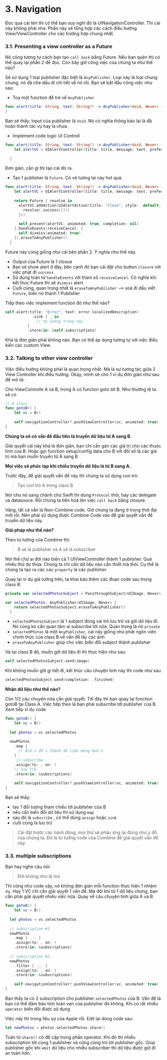 # 3. Navigation

Đọc qua cái tên thì có thể bạn suy nghĩ đó là UINavigationController. Thì cái này không phải nha. Phần này sẽ tổng hợp các cách điều hướng View/ViewController cho các trường hợp chung nhất.

### 3.1. Presenting a view controller as a Future

Nó cũng tương tự cách bạn tạo `call back` bằng Future. Nếu bạn quên thì có thể quay lại phần 2 để đọc. Còn bây giờ công việc của chúng ta như thế nào?

Sẽ sử dụng 1 loại publisher đặc biệt là `AnyPublisher`. Loại này là loại chung chung, nó đã che dấu đi chi tiết về nó rồi. Bạn sẽ bắt đầu công việc như sau:

* Toạ một function để trả về `AnyPublisher`

```swift
func alert(title: String, text: String?) -> AnyPublisher<Void, Never> {
}
```

Bạn sẽ thấy, Input của publisher là `Void`. Nó có nghĩa thông báo lại là đã hoàn thành tác vụ hay là chưa.

* Implement code logic UI Controll

```swift
func alert(title: String, text: String?) -> AnyPublisher<Void, Never> {
    let alertVC = UIAlertController(title: title, message: text, preferredStyle: .alert)
   
  }
```

Đơn giản, cần gì thì tạo cái đó ra.

* Tạo 1 publisher là `Future`. Có vẻ tương lai này hot quá.

```swift
func alert(title: String, text: String?) -> AnyPublisher<Void, Never> {
    let alertVC = UIAlertController(title: title, message: text, preferredStyle: .alert)
    
    return Future { resolve in
      alertVC.addAction(UIAlertAction(title: "Close", style: .default, handler: { _ in
        resolve(.success(()))
      }))
      
      self.present(alertVC, animated: true, completion: nil)
    }.handleEvents(receiveCancel: {
      self.dismiss(animated: true)
    }).eraseToAnyPublisher()
  }
```

Future này cũng giống như cái bên phần 2. Ý nghĩa như thế này.

- Output của Future là 1 closue
- Bạn sẽ show alert ở đây, bên cạnh đó bạn cài đặt cho button `closure` với việc phát đi `success`
- Sử dụng toán tử `handleEvents` với tham số `receiveCancel`. Có nghĩa khi kết thúc Future thì sẽ `dismiss` alert.
- Cuối cùng, quan trọng nhất là `eraseToAnyPublisher` --> xoá đi dấu viết `Future`, biến nó thành 1 Publisher

Tiếp theo việc implement function đó như thế nào?

```swift
self.alert(title: "Error", text: error.localizedDescription)
            .sink { _ in
              // tự sướng trong này
          }
          .store(in: &self.subscriptions)
```

Khá là đơn giản phải không nào. Bạn có thể áp dụng tương tự với việc điều kiển các custom View.

### 3.2. Talking to other view controller

Việc điều hướng không phải là quan trọng nhất. Mà là sự tương tác giữa 2 View Controller khi điều hướng. Okay, mình sẽ cho 1 ví dụ đơn giản như sau để mô tả:

Cho ViewControlle A và B, trong A có functon goto tới B. Như thường lệ ta sẽ có

```swift
// A class
func gotoB() {
	let vc = B()
	
	self.navigationController?.pushViewController(vc, animated: true)
}
```

**Chúng ta sẽ có vấn đề đầu tiên là truyền dữ liệu từ A sang B.** 

Giải quyết cái này khá là đơn giản, bạn chỉ cần gán các giá trị cho các thuộc tính của B. Hoặc gọi function setup/config data cho B với đối số là các giá trị mà bạn muốn truyền từ A sang B

**Mọi việc sẽ phức tạp khi chiều truyền dữ liệu là từ B sang A.**

Trước đây, để giải quyết vấn đề này thì chúng ta sử dụng con trỏ.

> Tạo con trỏ A trong class B.

Nói cho nó sang chãnh chứ Swift thì dùng `Protocol` thôi, hay các delegate và datasouce. Rồi chúng ta tiến hoá lên việc `call back` bằng closure.

Vâng, tất cả vẫn là Non-Combine code. Giờ chúng ta đang ở trong thời đại mới rồi. Nên phải sử dụng được Combine Code vào để giải quyết vấn đề truyền dữ liệu này.

**Giải pháp như thế nào?**

Theo tư tưởng của Combine thì:

> B sẽ là publisher và A sẽ là subscriber

Nói thế chứ ai đời nào biến cả 1 UIViewController thành 1 publisher. Quá nhiều thứ dư thừa. Chúng ta chỉ cần dữ liệu nào cần thiết mà thôi. Cụ thể là chúng ta tạo ra các các `property` là các publisher.

Quay lại ví dụ giả tưởng trên, ta khai báo thêm các đoạn code sau trong class B:

```swift
private var selectedPhotosSubject = PassthroughSubject<UIImage, Never>()

var selectedPhotos: AnyPublisher<UIImage, Never> {
    return selectedPhotosSubject.eraseToAnyPublisher()
  }
```

* `selectedPhotosSubject` là 1 subject đóng vai trò lưu trữ và gởi dữ liệu đi. Nó cũng ko cần quan tâm ai subscribe tới nữa. Quan trọng là nó `private`
* `selectedPhotos` là một `AnyPublisher`, cái này giống như phát ngôn viên chính thức của class B về vấn đề lấy các ảnh
* `eraseToAnyPublisher` giúp cho việc biến đổi subject thành publisher

Và tại class B đó, muốn gởi dữ liệu đi thì thực hiện như sau:

```swift
self.selectedPhotosSubject.send(image)
```

Khi không muốn gởi gì hết đi, kết thúc câu chuyện tình này thì code như sau

```swift
selectedPhotosSubject.send(completion: .finished)
```

**Nhận dữ liệu như thế nào?**

Còn 1/2 câu chuyện nữa cần giải quyết. Tới đây thì bạn quay lại function gotoB tại Class A. Việc tiếp theo là bạn phải subscribe tới publisher của B. Xem tiếp ví dụ code

```swift
func gotoB() {
	let vc = B()
  
  let photos = vc.selectedPhotos
  
  newPhotos
    .map { 
      // Biến đổi thành dữ liệu mong muốn
    }
     // subscribe
    .assign(to: , on: )
    // lưu trữ
    .store(in: &subscriptions)
	
	self.navigationController?.pushViewController(vc, animated: true)
}
```

Bạn sẽ thấy:

* tạo 1 đối tượng tham chiếu tới publisher của B
* nếu cần biến đổi dữ liệu thì sử dụng `map`
* sau đó là `subscribe` , có thể dùng `assign` hoặc `sink`
* cuối cùng là lưu trữ

> Cài đặt trước các hành động, mọi thứ sẽ phản ứng lại đúng như ý đồ của chúng ta. Đó là tư tưởng code của Combine để giải quyết vấn đề này.

### 3.3. multiple subscriptions

Bạn hay nghe câu nói:

> Đời không như là mơ.

Thì cũng như code vậy, nó không đơn giản mỗi function thực hiện 1 nhiệm vụ. Hay 1 VC chỉ cần giải quyết 1 vấn đề. Mà đôi khi từ 1 dữ liệu chung, bạn cần phải giải quyết nhiều việc nữa. Quay về câu chuyện tình giữa A và B.

```swift
func gotoB() {
	let vc = B()
  
  let photos = vc.selectedPhotos
  
  // subscription #1
  newPhotos
    .map { ... }
    .assign(to: , on: )
    .store(in: &subscriptions)
  
  // subscription #2
  newPhotos
    .filter { ... }
    .assign(to: , on: )
    .store(in: &subscriptions)
	
	self.navigationController?.pushViewController(vc, animated: true)
}
```

Bạn thấy ta có 2 subscription cho publisher `selectedPhotos` của B. Vấn đề là bạn có thể đảm bảo tính toàn vẹn của publisher đó không. Khi có rất nhiều `operator` biến đổi được sử dụng

Việc này thì trong liệu sự của Apple rồi. Edit lại dòng code sau:

```swift
let newPhotos = photos.selectedPhotos.share()
```

Toán tử `share()` có đề cập trong phần operator. Khi đó thì nhiều subscription tới cùng 1 publisher và cũng cùng trỏ tới publisher gốc. Giúp publisher gốc  khi `emit` dữ liệu cho nhiều subscriber thì dữ liệu được giở đi an toàn hơn.

